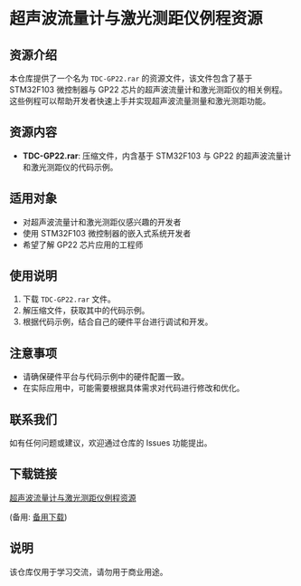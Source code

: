 # 超声波流量计与激光测距仪例程资源

## 资源介绍

本仓库提供了一个名为 `TDC-GP22.rar` 的资源文件，该文件包含了基于 STM32F103 微控制器与 GP22 芯片的超声波流量计和激光测距仪的相关例程。这些例程可以帮助开发者快速上手并实现超声波流量测量和激光测距功能。

## 资源内容

- **TDC-GP22.rar**: 压缩文件，内含基于 STM32F103 与 GP22 的超声波流量计和激光测距仪的代码示例。

## 适用对象

- 对超声波流量计和激光测距仪感兴趣的开发者
- 使用 STM32F103 微控制器的嵌入式系统开发者
- 希望了解 GP22 芯片应用的工程师

## 使用说明

1. 下载 `TDC-GP22.rar` 文件。
2. 解压缩文件，获取其中的代码示例。
3. 根据代码示例，结合自己的硬件平台进行调试和开发。

## 注意事项

- 请确保硬件平台与代码示例中的硬件配置一致。
- 在实际应用中，可能需要根据具体需求对代码进行修改和优化。

## 联系我们

如有任何问题或建议，欢迎通过仓库的 Issues 功能提出。

## 下载链接
[超声波流量计与激光测距仪例程资源](https://pan.quark.cn/s/7a1a52adb25f) 

(备用: [备用下载](https://pan.baidu.com/s/1PPke9gOX9Ea5KomBat_LCA?pwd=1234))

## 说明

该仓库仅用于学习交流，请勿用于商业用途。
